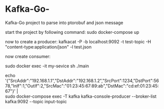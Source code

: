 # Kafka-Go-
Kafka-Go project to parse into ptorobuf and json message


start the project by following command: sudo docker-compose up


now to create a producer: 
kafkacat -P -b localhost:9092 -t test-topic -H "content-type:application/json" -l test.json


now create consumer:

sudo docker exec -it my-sevice sh
./main

echo '{"SrcAddr":"192.168.1.1","DstAddr":"192.168.1.2","SrcPort":1234,"DstPort":5678,"InIf":1,"OutIf":2,"SrcMac":"01:23:45:67:89:ab","DstMac":"cd:ef:01:23:45:67"}' | \
sudo docker-compose exec -T kafka kafka-console-producer --broker-list kafka:9092 --topic input-topic
